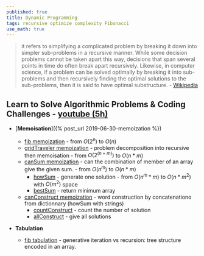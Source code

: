 ```yaml
---
published: true
title: Dynamic Programming
tags: recursive optimize complexity Fibonacci
use_math: true
---
```

> it refers to simplifying a complicated problem by breaking it down into simpler sub-problems in a recursive manner.  While some decision problems cannot be taken apart this way, decisions that span several points in time do often break apart recursively. Likewise, in computer science, if a problem can be solved optimally by breaking it into sub-problems and then recursively finding the optimal solutions to the sub-problems, then it is said to have optimal substructure. - [Wikipedia](https://en.wikipedia.org/wiki/Dynamic_programming)

## Learn to Solve Algorithmic Problems & Coding Challenges - [youtube (5h)](https://www.youtube.com/watch?v=oBt53YbR9Kk)
- [**Memoisation**]({% post_url 2019-06-30-memoization %})
	- [fib memoization](https://www.youtube.com/watch?v=oBt53YbR9Kk&t=210s) - from $O(2^n)$ to $O(n)$
    - [gridTraveler memoization](https://www.youtube.com/watch?v=oBt53YbR9Kk&t=2319s) - problem decomposition into recursive then memoisation - from $O(2^(n+m))$ to $O(n*m)$
	- [canSum memoization](https://www.youtube.com/watch?v=oBt53YbR9Kk&t=4196s) - can the combination of member of an array give the given sum. - from $O(n^m)$ to $O(n*m)$
		- [howSum](https://www.youtube.com/watch?v=oBt53YbR9Kk&t=5369s) - generate one solution - from $O(n^m * m)$ to $O(n*m^2)$ with $O(m^2)$ space
        - [bestSum](https://www.youtube.com/watch?v=oBt53YbR9Kk&t=6726s) - return minimum array
	- [canConstruct memoization](https://www.youtube.com/watch?v=oBt53YbR9Kk&t=7965s) - word construction by concatenationo from dictionnary (howSum with strings)
		- [countConstruct](https://www.youtube.com/watch?v=oBt53YbR9Kk&t=9516s) - count the number of solution
        - [allConstruct](https://www.youtube.com/watch?v=oBt53YbR9Kk&t=10050s) - give all solutions

- **Tabulation**
	- [fib tabulation](https://www.youtube.com/watch?v=oBt53YbR9Kk&t=11453s) - generative iteration vs recursion: tree structure encoded in an array.
